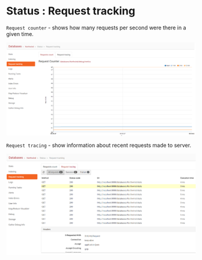 # Status : Request tracking

`Request counter` - shows how many requests per second were there in a given time.

![Figure 1. Studio. Status. Metrics. Request counter.](images/metrics-request_counter-2.png)

`Request tracing` - show information about recent requests made to server. 

![Figure 2. Studio. Status. Request Tracking. Request tracing.](images/metrics-request_tracking-1.png)
